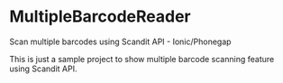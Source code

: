 # MultipleBarcodeReader
Scan multiple barcodes using Scandit API - Ionic/Phonegap

This is just a sample project to show multiple barcode scanning feature using Scandit API.


